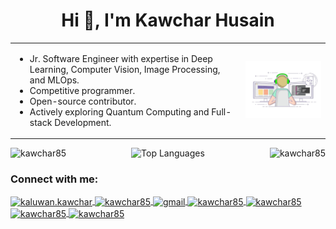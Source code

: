 <h1 align="center">Hi 👋, I'm Kawchar Husain</h1>

<div align="center">
  <table style="border-collapse: collapse; border: none;">
    <tr>
      <td style="border: none;">
        <ul align="left">
          <li>Jr. Software Engineer with expertise in Deep Learning, Computer Vision, Image Processing, and MLOps.</li>
          <li>Competitive programmer.</li>
          <li>Open-source contributor.</li>
          <li>Actively exploring Quantum Computing and Full-stack Development.</li>
        </ul>
      </td>
      <td style="border: none;">
        <img src="coding.webp" alt="Coding" width="300"/>
      </td>
    </tr>
  </table>
</div>

<p align="center">
  <img align="left" src="https://github-readme-stats.vercel.app/api?username=kawchar85&show_icons=true&hide_border=true&theme=tokyonight" alt="kawchar85" />
  <img align="right" src="https://github-readme-streak-stats.herokuapp.com/?user=kawchar85&hide_border=true&theme=tokyonight" alt="kawchar85" />
</p>

<p align="center">
  <img height="50%" width="auto" src="https://github-readme-stats.vercel.app/api/top-langs/?username=kawchar85&layout=compact&hide_border=true&theme=tokyonight&bg_color=00000000&langs_count=20&hide=css,html" alt="Top Languages"/>
</p>

<h3 align="left">Connect with me:</h3>
<p align="left">
  <a href="https://fb.com/kaluwan.kawchar" target="blank">
    <img align="center" src="https://raw.githubusercontent.com/rahuldkjain/github-profile-readme-generator/master/src/images/icons/Social/facebook.svg" alt="kaluwan.kawchar" height="30" width="40" />
  </a>
  <a href="https://linkedin.com/in/kawchar85" target="blank">
    <img align="center" src="https://raw.githubusercontent.com/rahuldkjain/github-profile-readme-generator/master/src/images/icons/Social/linked-in-alt.svg" alt="kawchar85" height="30" width="40" />
  </a>
  <a href="mailto:kawcharhusain@gmail.com" target="blank">
    <img align="center" src="https://cdn.jsdelivr.net/npm/simple-icons@3.0.1/icons/gmail.svg" alt="gmail" height="30" width="40" />
  </a>
  <a href="https://kaggle.com/kawchar85" target="blank">
    <img align="center" src="https://raw.githubusercontent.com/rahuldkjain/github-profile-readme-generator/master/src/images/icons/Social/kaggle.svg" alt="kawchar85" height="30" width="40" />
  </a>
  <a href="https://codeforces.com/profile/kawchar85" target="blank">
    <img align="center" src="https://raw.githubusercontent.com/rahuldkjain/github-profile-readme-generator/master/src/images/icons/Social/codeforces.svg" alt="kawchar85" height="30" width="40" />
  </a>
  <a href="https://www.codechef.com/users/kawchar85" target="blank">
    <img align="center" src="https://cdn.jsdelivr.net/npm/simple-icons@3.1.0/icons/codechef.svg" alt="kawchar85" height="30" width="40" />
  </a>
  <a href="https://www.leetcode.com/kawchar85" target="blank">
    <img align="center" src="https://raw.githubusercontent.com/rahuldkjain/github-profile-readme-generator/master/src/images/icons/Social/leet-code.svg" alt="kawchar85" height="30" width="40" />
  </a>
</p>
